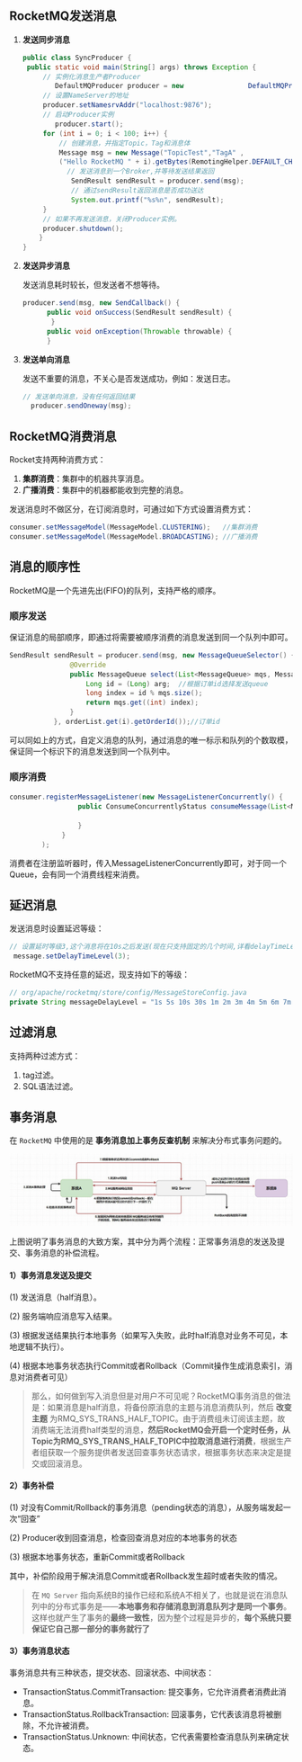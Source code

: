 ## RocketMQ发送消息

1. **发送同步消息**

   ```java
   public class SyncProducer {
   	public static void main(String[] args) throws Exception {
       	// 实例化消息生产者Producer
           DefaultMQProducer producer = new 	           DefaultMQProducer("please_rename_unique_group_name");
       	// 设置NameServer的地址
       	producer.setNamesrvAddr("localhost:9876");
       	// 启动Producer实例
           producer.start();
       	for (int i = 0; i < 100; i++) {
       	    // 创建消息，并指定Topic，Tag和消息体
       	    Message msg = new Message("TopicTest","TagA" ,
           	("Hello RocketMQ " + i).getBytes(RemotingHelper.DEFAULT_CHARSET));
           	  // 发送消息到一个Broker,并等待发送结果返回
               SendResult sendResult = producer.send(msg);
               // 通过sendResult返回消息是否成功送达
               System.out.printf("%s%n", sendResult);
       	}
       	// 如果不再发送消息，关闭Producer实例。
       	producer.shutdown();
       }
   }
   ```

2. **发送异步消息**

   发送消息耗时较长，但发送者不想等待。

   ```java
   producer.send(msg, new SendCallback() {
         public void onSuccess(SendResult sendResult) {
          }
         public void onException(Throwable throwable) {
         }
   ```

3. **发送单向消息**

   发送不重要的消息，不关心是否发送成功，例如：发送日志。

   ```java
   // 发送单向消息，没有任何返回结果
     producer.sendOneway(msg);
   ```

## RocketMQ消费消息

Rocket支持两种消费方式：

1. **集群消费**：集群中的机器共享消息。
2. **广播消费**：集群中的机器都能收到完整的消息。

发送消息时不做区分，在订阅消息时，可通过如下方式设置消费方式：

```java
consumer.setMessageModel(MessageModel.CLUSTERING);   //集群消费
consumer.setMessageModel(MessageModel.BROADCASTING); //广播消费
```



## 消息的顺序性

RocketMQ是一个先进先出(FIFO)的队列，支持严格的顺序。

### 顺序发送

保证消息的局部顺序，即通过将需要被顺序消费的消息发送到同一个队列中即可。

```java
SendResult sendResult = producer.send(msg, new MessageQueueSelector() {
               @Override
               public MessageQueue select(List<MessageQueue> mqs, Message msg, Object arg) {
                   Long id = (Long) arg;  //根据订单id选择发送queue
                   long index = id % mqs.size();
                   return mqs.get((int) index);
               }
           }, orderList.get(i).getOrderId());//订单id
```

可以同如上的方式，自定义消息的队列，通过消息的唯一标示和队列的个数取模，保证同一个标识下的消息发送到同一个队列中。

### 顺序消费

```java
consumer.registerMessageListener(new MessageListenerConcurrently() {
                 public ConsumeConcurrentlyStatus consumeMessage(List<MessageExt> list, ConsumeConcurrentlyContext Context) {
               
                 }
             }
        );
```

消费者在注册监听器时，传入MessageListenerConcurrently即可，对于同一个Queue，会有同一个消费线程来消费。

## 延迟消息

发送消息时设置延迟等级：

```java
// 设置延时等级3,这个消息将在10s之后发送(现在只支持固定的几个时间,详看delayTimeLevel)
 message.setDelayTimeLevel(3);
```

RocketMQ不支持任意的延迟，现支持如下的等级：

```java
// org/apache/rocketmq/store/config/MessageStoreConfig.java
private String messageDelayLevel = "1s 5s 10s 30s 1m 2m 3m 4m 5m 6m 7m 8m 9m 10m 20m 30m 1h 2h";
```

## 过滤消息

支持两种过滤方式：

1. tag过滤。
2. SQL语法过滤。

## 事务消息

在 `RocketMQ` 中使用的是 **事务消息加上事务反查机制** 来解决分布式事务问题的。

![事务消息](img/事务消息.png)

上图说明了事务消息的大致方案，其中分为两个流程：正常事务消息的发送及提交、事务消息的补偿流程。

#### 1）事务消息发送及提交

(1) 发送消息（half消息）。

(2) 服务端响应消息写入结果。

(3) 根据发送结果执行本地事务（如果写入失败，此时half消息对业务不可见，本地逻辑不执行）。

(4) 根据本地事务状态执行Commit或者Rollback（Commit操作生成消息索引，消息对消费者可见）

> 那么，如何做到写入消息但是对用户不可见呢？RocketMQ事务消息的做法是：如果消息是half消息，将备份原消息的主题与消息消费队列，然后 **改变主题** 为RMQ_SYS_TRANS_HALF_TOPIC。由于消费组未订阅该主题，故消费端无法消费half类型的消息，**然后RocketMQ会开启一个定时任务，从Topic为RMQ_SYS_TRANS_HALF_TOPIC中拉取消息进行消费**，根据生产者组获取一个服务提供者发送回查事务状态请求，根据事务状态来决定是提交或回滚消息。

#### 2）事务补偿

(1) 对没有Commit/Rollback的事务消息（pending状态的消息），从服务端发起一次“回查”

(2) Producer收到回查消息，检查回查消息对应的本地事务的状态

(3) 根据本地事务状态，重新Commit或者Rollback

其中，补偿阶段用于解决消息Commit或者Rollback发生超时或者失败的情况。

> 在 `MQ Server` 指向系统B的操作已经和系统A不相关了，也就是说在消息队列中的分布式事务是——**本地事务和存储消息到消息队列才是同一个事务**。这样也就产生了事务的**最终一致性**，因为整个过程是异步的，**每个系统只要保证它自己那一部分的事务就行了**

#### 3）事务消息状态

事务消息共有三种状态，提交状态、回滚状态、中间状态：

* TransactionStatus.CommitTransaction: 提交事务，它允许消费者消费此消息。
* TransactionStatus.RollbackTransaction: 回滚事务，它代表该消息将被删除，不允许被消费。
* TransactionStatus.Unknown: 中间状态，它代表需要检查消息队列来确定状态。